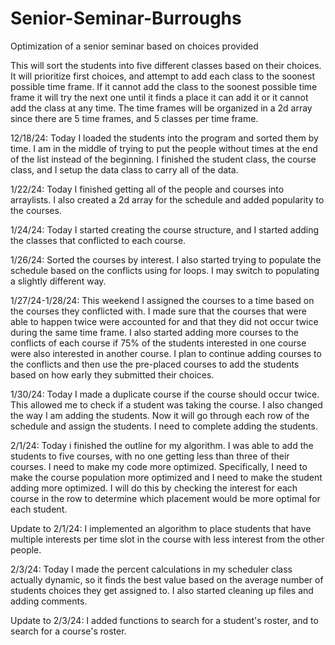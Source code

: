 # Senior-Seminar-Burroughs
Optimization of a senior seminar based on choices provided

This will sort the students into five different classes based on their choices. It will prioritize first choices, and attempt to add each class to the soonest possible time frame. If it cannot add the class to the soonest possible time frame it will try the next one until it finds a place it can add it or it cannot add the class at any time. The time frames will be organized in a 2d array since there are 5 time frames, and 5 classes per time frame.


12/18/24:
Today I loaded the students into the program and sorted them by time. I am in the middle of trying to put the people without times at the end of the list instead of the beginning. I finished the student class, the course class, and I setup the data class to carry all of the data. 

1/22/24:
Today I finished getting all of the people and courses into arraylists. I also created a 2d array for the schedule and added popularity to the courses.

1/24/24: 
Today I started creating the course structure, and I started adding the classes that conflicted to each course. 

1/26/24:
Sorted the courses by interest. I also started trying to populate the schedule based on the conflicts using for loops. I may switch to populating a slightly different way. 

1/27/24-1/28/24:
This weekend I assigned the courses to a time based on the courses they conflicted with. I made sure that the courses that were able to happen twice were accounted for and that they did not occur twice during the same time frame. I also started adding more courses to the conflicts of each course if 75% of the students interested in one course were also interested in another course. I plan to continue adding courses to the conflicts and then use the pre-placed courses to add the students based on how early they submitted their choices. 

1/30/24:
Today I made a duplicate course if the course should occur twice. This allowed me to check if a student was taking the course. I also changed the way I am adding the students. Now it will go through each row of the schedule and assign the students. I need to complete adding the students. 

2/1/24:
Today i finished the outline for my algorithm. I was able to add the students to five courses, with no one getting less than three of their courses. I need to make my code more optimized. Specifically, I need to make the course population more optimized and I need to make the student adding more optimized. I will do this by checking the interest for each course in the row to determine which placement would be more optimal for each student.

Update to 2/1/24:
I implemented an algorithm to place students that have multiple interests per time slot in the course with less interest from the other people. 

2/3/24:
Today I made the percent calculations in my scheduler class actually dynamic, so it finds the best value based on the average number of students choices they get assigned to. I also started cleaning up files and adding comments. 

Update to 2/3/24:
I added functions to search for a student's roster, and to search for a course's roster.
